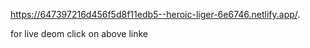 https://647397216d456f5d8f11edb5--heroic-liger-6e6746.netlify.app/. 

for live deom click on above linke

